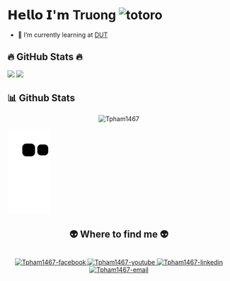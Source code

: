 # 𝗛𝗲𝗹𝗹𝗼 𝗜'𝗺 Truong   <img src="https://emoji.gg/assets/emoji/9085-totoro.png" width="64px" height="64px" alt="totoro">

- 🌱 I’m currently learning at <a href="http://dut.udn.vn/">DUT</a>
## 🔥 GitHub Stats 🔥


<div>
<img src="https://github-readme-stats.vercel.app/api?username=tpham1467&theme=tokyonight&show_icons=true&count_private=true" >
<img src="https://github-readme-stats.vercel.app/api/top-langs/?username=tpham1467&theme=tokyonight&layout=compact&langs_count=6">
</div>

## 📊 Github Stats
<p align="center"><img src="https://github-readme-streak-stats.herokuapp.com/?user=tpham1467&theme=algolia" alt="Tpham1467" /></p>
<div> 
  
  ![Snake animation](https://github.com/HelpMe-Pls/HelpMe-Pls/blob/output/github-contribution-grid-snake.svg)
</div>


<h2 align="center">👽 Where to find me 👽</h2>
<br>
<!-- https://icons8.com -->
<div align="center">
  <a href="https://www.facebook.com/profile.php?id=100011222585785" target="blank">
    <img src="https://img.icons8.com/bubbles/100/000000/facebook-new.png" alt="Tpham1467-facebook" />
  </a>
  <a href="https://www.youtube.com/channel/UCBrvqMAgY-TJBRJyAE4IMjA" target="blank">
    <img src="https://img.icons8.com/bubbles/100/000000/youtube-squared.png" alt="Tpham1467-youtube" />
  </a>
  <a href="https://www.linkedin.com/in/ph%E1%BA%A1m-tr%C6%B0%E1%BB%9Fng-512663211/" target="blank">
    <img src="https://img.icons8.com/bubbles/100/000000/linkedin.png" alt="Tpham1467-linkedin" />
  </a>
  <a href="mailto:tpham1467@gmail.com" target="top">
    <img src="https://img.icons8.com/bubbles/100/000000/apple-mail.png" alt="Tpham1467-email" />
  </a>
</div>
